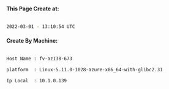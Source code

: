 
   
#### This Page Create at:

```bash

2022-03-01 - 13:10:54 UTC

```

#### Create By Machine:

```bash

Host Name : fv-az138-673

platform  : Linux-5.11.0-1028-azure-x86_64-with-glibc2.31

Ip Local  : 10.1.0.139

```

